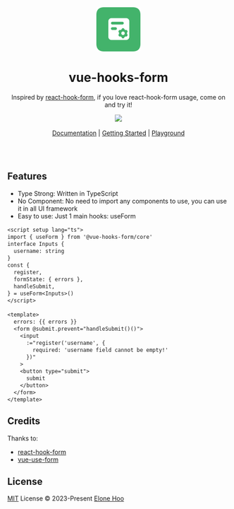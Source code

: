 <div align="center">
  <img src="./public/logo.svg" wigth='100px' height='100px' />
</div>

<h1 align="center">
  vue-hooks-form
</h1>

 <p align="center">
Inspired by <a href="https://github.com/react-hook-form/react-hook-form">react-hook-form</a>, if you love react-hook-form usage, come on and try it!
<p>

<p align="center">
  <a href="https://www.npmjs.com/package/@vue-hooks-form/core"><img src="https://img.shields.io/npm/v/@vue-hooks-form/core?color=43B36B&label="></a>
</p>

<p align="center">
 <a href="https://vue-hooks-form.elonehoo.me">Documentation</a> | <a href="https://vue-hooks-form.elonehoo.me/guide/">Getting Started</a> | <a href="https://stackblitz.com/edit/vue-hooks-form?file=src/App.vue">Playground</a>
</p>

<br>
<br>

## Features

- Type Strong: Written in TypeScript
- No Component: No need to import any components to use, you can use it in all UI framework
- Easy to use: Just 1 main hooks: useForm

```vue
<script setup lang="ts">
import { useForm } from '@vue-hooks-form/core'
interface Inputs {
  username: string
}
const {
  register,
  formState: { errors },
  handleSubmit,
} = useForm<Inputs>()
</script>

<template>
  errors: {{ errors }}
  <form @submit.prevent="handleSubmit()()">
    <input
      :="register('username', {
        required: 'username field cannot be empty!'
      })"
    >
    <button type="submit">
      submit
    </button>
  </form>
</template>
```

## Credits

Thanks to:

- [react-hook-form](https://github.com/react-hook-form/react-hook-form)
- [vue-use-form](https://github.com/vue-use-form/vue-use-form)

## License

[MIT](./LICENSE) License © 2023-Present [Elone Hoo](https://github.com/elonehoo)
